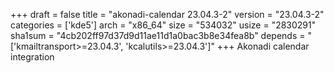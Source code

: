 +++
draft = false
title = "akonadi-calendar 23.04.3-2"
version = "23.04.3-2"
categories = ['kde5']
arch = "x86_64"
size = "534032"
usize = "2830291"
sha1sum = "4cb202ff97d37d9d11ae11d1a0bac3b8e34fea8b"
depends = "['kmailtransport>=23.04.3', 'kcalutils>=23.04.3']"
+++
Akonadi calendar integration